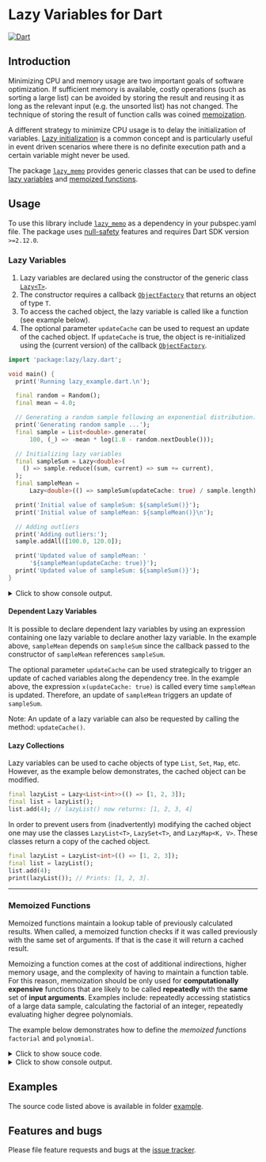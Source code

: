 
# Lazy Variables for Dart
[![Dart](https://github.com/simphotonics/lazy_memo/actions/workflows/dart.yml/badge.svg)](https://github.com/simphotonics/lazy_memo/actions/workflows/dart.yml)

## Introduction

Minimizing CPU and memory usage are two important goals of software optimization.
If sufficient memory is available, costly operations (such as sorting a large list)
can be avoided by storing the result and reusing it as long as the relevant
input (e.g. the unsorted list) has not changed.
The technique of storing the result of function calls
was coined [memoization][memoization].


A different strategy to minimize CPU usage is to delay the initialization of variables.
[Lazy initialization][lazy_initialization] is a common concept and is particularly useful in
event driven scenarios where there is no definite execution path and a certain
variable might never be used.

The package [`lazy_memo`][lazy_memo] provides generic classes that can be used to define
[lazy variables](#lazy-variables) and [memoized functions](#memoized-functions).

## Usage

To use this library include [`lazy_memo`][lazy_memo] as a dependency in your pubspec.yaml file.
The package uses [null-safety] features and requires Dart SDK version `>=2.12.0`.

### Lazy Variables

1. Lazy variables are declared using the constructor of the generic class [`Lazy<T>`][Lazy].
2. The constructor requires a callback [`ObjectFactory`][ObjectFactory] that returns an  object of type `T`.
3. To access the cached object, the lazy variable is called like a function (see example below).
4. The optional parameter `updateCache` can be used to request an update of the cached object.
   If `updateCache` is true, the object is re-initialized using the (current version) of the callback [`ObjectFactory`][ObjectFactory].

```Dart
import 'package:lazy/lazy.dart';

void main() {
  print('Running lazy_example.dart.\n');

  final random = Random();
  final mean = 4.0;

  // Generating a random sample following an exponential distribution.
  print('Generating random sample ...');
  final sample = List<double>.generate(
      100, (_) => -mean * log(1.0 - random.nextDouble()));

  // Initializing lazy variables
  final sampleSum = Lazy<double>(
    () => sample.reduce((sum, current) => sum += current),
  );
  final sampleMean =
      Lazy<double>(() => sampleSum(updateCache: true) / sample.length);

  print('Initial value of sampleSum: ${sampleSum()}');
  print('Initial value of sampleMean: ${sampleMean()}\n');

  // Adding outliers
  print('Adding outliers:');
  sample.addAll([100.0, 120.0]);

  print('Updated value of sampleMean: '
      '${sampleMean(updateCache: true)}');
  print('Updated value of sampleSum: ${sampleSum()}');
}
```
<details>  <summary> Click to show console output. </summary>

 ```Console
 $ dart example/bin/lazy_example.dart
 Running lazy_example.dart.

 Generating random sample ...
 Initial value of sampleSum: 415.9556128306705
 Initial value of sampleMean: 4.159556128306705

 Adding outliers:
 Updated value of sampleMean: 6.234858949320299
 Updated value of sampleSum: 635.9556128306705
 ```
</details>

#### Dependent Lazy Variables

It is possible to declare dependent lazy variables by using an
expression containing one lazy variable to declare another lazy variable.
In the example above, `sampleMean` depends on `sampleSum` since the callback passed
to the constructor of `sampleMean` references `sampleSum`.

The optional parameter `updateCache` can be used strategically to trigger an
update of cached variables along the
dependency tree. In the example above, the expression `x(updateCache: true)`
is called every time `sampleMean` is updated.
Therefore, an update of `sampleMean` triggers an update of `sampleSum`.

Note: An update of a lazy variable can also be requested by calling the
method: `updateCache()`.

#### Lazy Collections

Lazy variables can be used to cache objects of type `List`, `Set`, `Map`, etc.
However, as the example below demonstrates, the cached object can be modified.
```Dart
final lazyList = Lazy<List<int>>(() => [1, 2, 3]);
final list = lazyList();
list.add(4); // lazyList() now returns: [1, 2, 3, 4]
```
In order to prevent users from (inadvertently) modifying the cached object one
may use the classes `LazyList<T>`, `LazySet<T>`, and `LazyMap<K, V>`. These
classes return a copy of the cached object.
```Dart
final lazyList = LazyList<int>(() => [1, 2, 3]);
final list = lazyList();
list.add(4);
print(lazyList()); // Prints: [1, 2, 3].
```

------


### Memoized Functions

Memoized functions maintain a lookup table of previously calculated results. When called,
a memoized function checks if it was called previously with the same set of arguments.
If that is the case it will return a cached result.

Memoizing a function comes at the cost of additional indirections,
higher memory usage, and the complexity of having to maintain a function table.
For this reason, memoization should be only used for
**computationally expensive** functions that are likely to be
called **repeatedly** with the **same** set of **input arguments**.
Examples include: repeatedly accessing statistics of a large
data sample, calculating the factorial of an integer,
repeatedly evaluating higher degree polynomials.

The example below demonstrates how to define the *memoized functions*
`factorial` and `polynomial`.

<details>  <summary> Click to show souce code. </summary>

 ```Dart
  import 'package:lazy_memo/lazy_memo.dart';

  // Computationally expensive function:
  int _factorial(int x) => (x == 0 || x == 1) ? 1 : x * _factorial(x - 1);

  /// Returns the value of the polynomial:
  /// `c.first + c[1]*x + ... + c.last* pow(x, c.length)`,
  /// where the entries of `c` represent the polynomial coefficients.
  num _polynomial(num x, Iterable<num> c) {
    if (c.isEmpty) {
      return 0;
    } else if (c.length == 1) {
      return c.first;
    } else {
      return c.first + x * _polynomial(x, c.skip(1));
    }
  }

  // To run this program navigate to
  // root folder of you local copy of the package lazy_memo
  // in use the command:
  //
  // # dart example/bin/lazy_function_example.dart
  //
  // followed by enter.
  void main() {
    print('Running lazy_function_example.dart.\n');

    // Memoized function
    final factorial = MemoizedFunction<int, int>((x) => _factorial(x));

    print('-------- Factorial ------------');
    print('Calculates and stores the result');
    print('factorial(12) = ${factorial(12)}\n');

    // The current function table
    print('Function table:');
    print(factorial.functionTable);
    print('');

    // Returning a cached result.
    print('Cached result:');
    print('factorial(12) = {factorial(12)}');

    // Memoized function with two arguments
    final polynomial = MemoizedFunction2(_polynomial);
    print('\n-------- Polynomial ------------');
    print('Calculates and stores the result of: ');

    print('polynomial(2, [2, -9, 10, 11, 15]): ${polynomial(2, [
      2,
      -9,
      10,
      11,
      15
    ])}');
    print('');

    print('The current function table');
    print(polynomial.functionTable);
    print('');

    print('Returns a cached result.');
    print(polynomial(2, [2, -9, 10, 11, 15]));
  }
 ```

</details>


<details>  <summary> Click to show console output. </summary>

 ```Console
 $ dart example/bin/memoized_function_example.dart
 Running lazy_function_example.dart.

 -------- Factorial ------------
 Calculates and stores the result
 factorial(12) = 479001600

 Function table:
 {12: 479001600}

 Cached result:
 factorial(12) = 479001600

 -------- Polynomial ------------
 Calculates and stores the result of:
 polynomial(2, [2, -9, 10, 11, 15]): 352

 The current function table
 {2: {[2, -9, 10, 11, 15]: 352}}

 Returns a cached result.
 352
 ```
</details>


## Examples

The source code listed above is available in folder [example].



## Features and bugs

Please file feature requests and bugs at the [issue tracker].




[ObjectFactory]: https://pub.dev/documentation/lazy_memo/latest/lazy_memo/ObjectFactory.html

[issue tracker]: https://github.com/simphotonics/lazy_memo/issues

[example]: https://github.com/simphotonics/lazy_memo/tree/master/example

[lazy_memo]: https://pub.dev/packages/lazy_memo

[lazy_initialization]: https://en.wikipedia.org/wiki/Lazy_initialization

[memoization]: https://en.wikipedia.org/wiki/Memoization

[null-safety]: https://dart.dev/null-safety

[Lazy]: https://pub.dev/documentation/lazy_memo/latest/lazy_memo/Lazy-class.html
